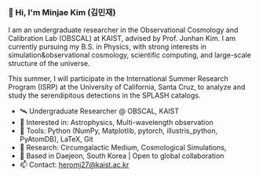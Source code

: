 ### 👋 Hi, I'm Minjae Kim (김민재)

I am an undergraduate researcher in the Observational Cosmology and Calibration Lab (OBSCAL) at KAIST, advised by Prof. Junhan Kim. I am currently pursuing my B.S. in Physics, with strong interests in simulation&observational cosmology, scientific computing, and large-scale structure of the universe.

This summer, I will participate in the International Summer Research Program (ISRP) at the University of California, Santa Cruz, to analyze and study the serendipitous detections in the SPLASH catalogs.

- 🛰️ Undergraduate Researcher @ OBSCAL, KAIST
- 🌌 Interested in: Astrophysics, Multi-wavelength observation
- 🧠 Tools: Python (NumPy, Matplotlib, pytorch, illustris_python, PyAtomDB), LaTeX, Git
- 🔭 Research: Circumgalactic Medium, Cosmological Simulations, 
- 📍 Based in Daejeon, South Korea | Open to global collaboration
- 📫 Contact: heromj27@kaist.ac.kr
